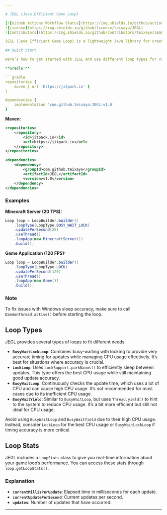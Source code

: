 ```yaml
---

# JEGL (Java Efficient Game Loop)

[![GitHub Actions Workflow Status](https://img.shields.io/github/actions/workflow/status/teixayo/JEGL/test.yml)
![License](https://img.shields.io/github/license/teixayo/JEGL)
![Contributors](https://img.shields.io/github/contributors/teixayo/JEGL)

JEGL (Java Efficient Game Loop) is a lightweight Java library for creating smooth and efficient game loops. It helps manage game updates and timing accurately while using minimal CPU resources. It’s perfect for game development and real-time applications.

## Quick Start

Here’s how to get started with JEGL and use different loop types for various needs.

**Gradle:**

```gradle
repositories {
    maven { url 'https://jitpack.io' }
}

dependencies {
    implementation 'com.github.teixayo:JEGL:v1.0'
}
```

**Maven:**

```xml
<repositories>
    <repository>
        <id>jitpack.io</id>
        <url>https://jitpack.io</url>
    </repository>
</repositories>

<dependencies>
    <dependency>
        <groupId>com.github.teixayo</groupId>
        <artifactId>JEGL</artifactId>
        <version>v1.0</version>
    </dependency>
</dependencies>
```

### Examples

**Minecraft Server (20 TPS):**

```java
Loop loop = LoopBuilder.builder()
    .loopType(LoopType.BUSY_WAIT_LOCK)
    .updatePerSecond(20)
    .useThread()
    .loopApp(new MinecraftServer())
    .build();
```

**Game Application (120 FPS):**

```java
Loop loop = LoopBuilder.builder()
    .loopType(LoopType.LOCK)
    .updatePerSecond(120)
    .useThread()
    .loopApp(new Game())
    .build();
```

### Note

To fix issues with Windows sleep accuracy, make sure to call `DaemonThread.active()` before starting the loop.

## Loop Types

JEGL provides several types of loops to fit different needs:

- **`BusyWaitLockLoop`**: Combines busy-waiting with locking to provide very accurate timing for updates while managing CPU usage effectively. It’s best for situations where accuracy is crucial.
- **`LockLoop`**: Uses `LockSupport.parkNanos()` to efficiently sleep between updates. This type offers the best CPU usage while still maintaining good update accuracy.
- **`BusyWaitLoop`**: Continuously checks the update time, which uses a lot of CPU and can cause high CPU usage. It’s not recommended for most cases due to its inefficient CPU usage.
- **`BusyWaitYield`**: Similar to `BusyWaitLoop`, but uses `Thread.yield()` to hint to the system to reduce CPU usage. It’s a bit more efficient but still not ideal for CPU usage.

Avoid using `BusyWaitLoop` and `BusyWaitYield` due to their high CPU usage. Instead, consider `LockLoop` for the best CPU usage or `BusyWaitLockLoop` if timing accuracy is more critical.

## Loop Stats

JEGL includes a `LoopStats` class to give you real-time information about your game loop’s performance. You can access these stats through `loop.getLoopStats()`.

### Explanation

- **`currentMillisPerUpdate`**: Elapsed time in milliseconds for each update.
- **`currentUpdatePerSecond`**: Current updates per second.
- **`updates`**: Number of updates that have occurred.

---
```

